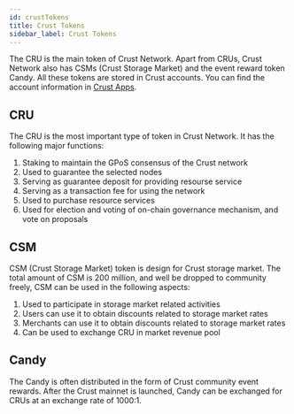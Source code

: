 ```yaml
---
id: crustTokens
title: Crust Tokens
sidebar_label: Crust Tokens
---
```


The CRU is the main token of Crust Network. Apart from CRUs, Crust Network also has CSMs (Crust Storage Market) and the event reward token Candy. All these tokens are stored in Crust accounts. You can find the account information in [Crust Apps](https://apps.crust.network/#/accounts).

## CRU
The CRU is the most important type of token in Crust Network. It has the following major functions:
1. Staking to maintain the GPoS consensus of the Crust network
2. Used to guarantee the selected nodes
3. Serving as guarantee deposit for providing resourse service
4. Serving as a transaction fee for using the network
5. Used to purchase resource services
6. Used for election and voting of on-chain governance mechanism, and vote on proposals

## CSM

CSM (Crust Storage Market) token is design for Crust storage market. The total amount
of CSM is 200 million, and well be dropped to community freely, CSM can be used in the
following aspects:
1. Used to participate in storage market related activities
2. Users can use it to obtain discounts related to storage market rates
3. Merchants can use it to obtain discounts related to storage market rates
4. Can be used to exchange CRU in market revenue pool

## Candy
The Candy is often distributed in the form of Crust community event rewards. After the Crust mainnet is launched, Candy can be exchanged for CRUs at an exchange rate of 1000:1.
